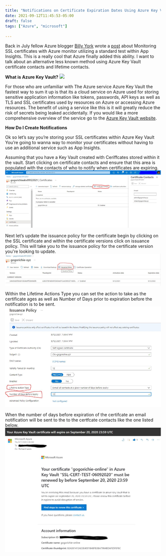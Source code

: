 ```yaml
---
title: "Notifications on Certificate Expiration Dates Using Azure Key Vault"
date: 2021-09-12T11:45:53-05:00
draft: false
tags: ["Azure", "microsoft"]

---
```



Back in July fellow Azure blogger [Billy York](https://twitter.com/SCAutomation) wrote a [post](https://www.cloudsma.com/2021/07/monitor-ssl-cert-Azure-monitor/) about Monitoring SSL certificates with Azure monitor utilizing a standard test within App Insights. This is a really cool that Azure finally added this ability. I want to talk about an alternative less known method using Azure Key Vault certificate contacts and lifetime contacts.

**What is Azure Key Vault?**
![](https://azure.microsoft.com/svghandler/key-vault/?width=600&height=315)

For those who are unfamiliar with The Azure service Azure Key Vault the fastest way to sum it up is that its a cloud service on Azure used for storing sensitive application information like tokens, passwords, API keys as well as TLS and SSL certificates used by resources on Azure or accessing Azure resources. The benefit of using a service like this is it will greatly reduce the risk of secrets being leaked accidentally. If you would like a more comprehensive overview of the service go to the [Azure Key Vault website](https://docs.microsoft.com/en-us/Azure/key-vault/general/).

**How Do I Create Notifications**

Ok so let’s say you’re storing your SSL certificates within Azure Key Vault You’re going to wanna way to monitor your certificates without having to use an additional service such as App Insights.


Assuming that you have a Key Vault created with Ceriffcates stored within it the vault. Start clicking on certificate contacts and ensure that this area is populated with the contacts of who to notify when certificates are expiring.
![](keyvault.jpg)

Next let’s update the issuance policy for the certificate begin by clicking on the SSL certificate and within the certificate versions click on issuance policy. This will take you to the issuance policy for the certificate version you're looking to update.
![](issuance.jpg)

Within the Lifetime Actions Type you can set the action to take as the certificate ages as well as Number of Days prior to expiration before the notification is to be sent.
![](issuancepolicy.jpg)

When the number of days before expiration of the certifcate an email notification will be sent to the to the certfcate contacts like the one listed below. 
![](sample-email.jpg)